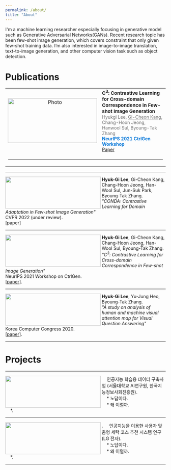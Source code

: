 ```yaml
---
permalink: /about/
title: "About"
---
```


I'm a machine learning researcher especially focusing in generative model such as Generative Adversarial Networks(GANs). Recent research topic has been few-shot image generation, which covers constraint that only given few-shot training data. I’m also interested in image-to-image translation, text-to-image generation, and other computer vision task such as object detection.


# Publications
<table align="center" style="border-collapse: collapse; border: none;">
    <!-- C3 -->
    <tr style="border: none;">
        <td align="center" style="border: none;"><img src="https://user-images.githubusercontent.com/46648096/147867917-541ee899-4386-4cbe-afbf-14cd35de69e0.png" alt="Photo" width="280" height="140" /></td>
      <td align="left" style="border: none;"><span style="font-size: 15px;"><b>C<sup>3</sup>: Contrastive Learning for Cross-domain Correspondence in Few-shot Image Generation</b></span><br>
          <span style="font-size:14px; color:#0000008f;">Hyukgi Lee, <u style="text-decoration-color: #0000008f;">Gi-Cheon Kang</u>, Chang-Hoon Jeong, Hanwool Sul, Byoung-Tak Zhang</span><br>
          <span style="font-size:14px; color:#0275d8;"><b>NeurIPS 2021 CtrlGen Workshop</b></span><br>
          <span style="font-size:14px;"><a class="btn btn--inverse" href="https://ctrlgenworkshop.github.io/camready/40/CameraReady/NIPS_Workshop_camera_ready.pdf">Paper</a></span>
          </td> 
    </tr>
    <tr style="border: none;">
        <td style="border: none;" colspan="3"><hr style="border: solid 0.3px #EDEDED;"></td>
    </tr>
</table>



---

<img align="left" src="https://user-images.githubusercontent.com/46648096/147867917-541ee899-4386-4cbe-afbf-14cd35de69e0.png" height="100" width="300"/> __Hyuk-Gi Lee__, Gi-Cheon Kang, Chang-Hoon Jeong, Han-Wool Sul, Jun-Suk Park, Byoung-Tak Zhang.     
*"CONDA: Contrastive Learning for Domain Adaptation in Few-shot Image Generation"*    
CVPR 2022 (under review).     
[paper]     
           
           
---

<img align="left" src="https://user-images.githubusercontent.com/46648096/147867917-541ee899-4386-4cbe-afbf-14cd35de69e0.png" height="100" width="300"/> __Hyuk-Gi Lee__, Gi-Cheon Kang, Chang-Hoon Jeong, Han-Wool Sul, Byoung-Tak Zhang.  
*"C<sup>3</sup>:  Contrastive Learning for Cross-domain Correspondence in Few-shot Image Generation"*    
NeurIPS 2021 Workshop on CtrlGen.   
[[paper]](https://github.com/komkmm/komkmm.github.io/blob/master/assets/paper/NIPS_Workshop_camera_ready.pdf).  
    
    
---

<img align="left" src="https://user-images.githubusercontent.com/46648096/147867903-eefe63c4-add5-4ba0-8081-3f2c862ec1d5.png" height="100" width="300"/> __Hyuk-Gi Lee__, Yu-Jung Heo, Byoung-Tak Zhang.  
*"A study on analysis of human and machine visual attention map for Visual Question Answering"*  
Korea Computer Congress 2020.  
[[paper]](https://github.com/komkmm/komkmm.github.io/blob/master/assets/paper/KCC2020_HGLeeHZ.pdf).   
    
      
---

# Projects
---

<img align="left" src="https://user-images.githubusercontent.com/46648096/147867903-eefe63c4-add5-4ba0-8081-3f2c862ec1d5.png" height="100" width="300"/> &nbsp;&nbsp;&nbsp; 인공지능 학습용 데이터 구축사업 (서울대학교 AI연구원, 한국지능정보사회진흥원).  
&nbsp;&nbsp;&nbsp; * 노답이다.  
&nbsp;&nbsp;&nbsp; * 왜 이럴까.  
&nbsp;&nbsp;&nbsp; *. 

---

<img align="left" src="https://user-images.githubusercontent.com/46648096/147867903-eefe63c4-add5-4ba0-8081-3f2c862ec1d5.png" height="100" width="300"/>. &nbsp;&nbsp;&nbsp; 인공지능을 이용한 사용자 맞춤형 세탁 코스 추천 시스템 연구 (LG 전자).  
&nbsp;&nbsp;&nbsp; * 노답이다.  
&nbsp;&nbsp;&nbsp; * 왜 이럴까.  
&nbsp;&nbsp;&nbsp; *. 

---
